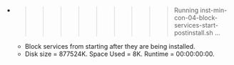 * >>>>>>>>> Running inst-min-con-04-block-services-start-postinstall.sh ...
  * Block services from starting after they are being installed.
  * Disk size = 877524K. Space Used = 8K. Runtime = 00:00:00:00.
